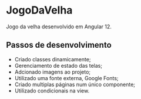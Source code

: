 # JogoDaVelha

Jogo da velha desenvolvido em Angular 12.

## Passos de desenvolvimento

- Criado classes dinamicamente;
- Gerenciamento de estado das telas;
- Adcionado imagens ao projeto;
- Utilizado uma fonte externa, Google Fonts;
- Criado multiplas páginas num único componente;
- Utilizado condicionais na view.
